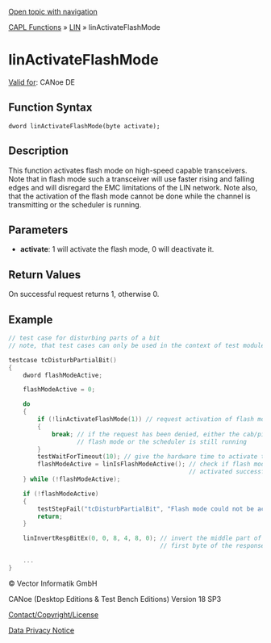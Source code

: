 [Open topic with navigation](../../../../../CANoeDEFamily.htm#Topics/CAPLFunctions/LIN/Functions/CAPLfunctionLINActivateFlashMode.md)

[CAPL Functions](../../CAPLfunctions.md) » [LIN](../CAPLfunctionsLINOverview.md) » linActivateFlashMode

# linActivateFlashMode

[Valid for](../../../Shared/FeatureAvailability.md): CANoe DE

## Function Syntax

```
dword linActivateFlashMode(byte activate);
```

## Description

This function activates flash mode on high-speed capable transceivers. Note that in flash mode such a transceiver will use faster rising and falling edges and will disregard the EMC limitations of the LIN network. Note also, that the activation of the flash mode cannot be done while the channel is transmitting or the scheduler is running.

## Parameters

- **activate**: 1 will activate the flash mode, 0 will deactivate it.

## Return Values

On successful request returns 1, otherwise 0.

## Example

```c
// test case for disturbing parts of a bit
// note, that test cases can only be used in the context of test module nodes

testcase tcDisturbPartialBit()
{
    dword flashModeActive;

    flashModeActive = 0;

    do
    {
        if (!linActivateFlashMode(1)) // request activation of flash mode
        {
            break; // if the request has been denied, either the cab/piggy is incapable of
                   // flash mode or the scheduler is still running
        }
        testWaitForTimeout(10); // give the hardware time to activate the flash mode
        flashModeActive = linIsFlashModeActive(); // check if flash mode has been
                                                  // activated successfully
    } while (!flashModeActive);

    if (!flashModeActive)
    {
        testStepFail("tcDisturbPartialBit", "Flash mode could not be activated because of active scheduler or because the cab/piggy does not support flash mode.");
        return;
    }

    linInvertRespBitEx(0, 0, 8, 4, 8, 0); // invert the middle part of the stop bit of the
                                          // first byte of the response to id 0

    ...
}
```

© Vector Informatik GmbH

CANoe (Desktop Editions & Test Bench Editions) Version 18 SP3

[Contact/Copyright/License](../../../Shared/ContactCopyrightLicense.md)

[Data Privacy Notice](https://www.vector.com/int/en/company/get-info/privacy-policy/)